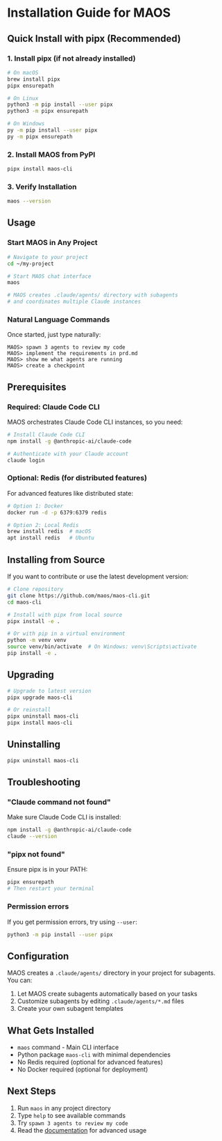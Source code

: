 # Installation Guide for MAOS

## Quick Install with pipx (Recommended)

### 1. Install pipx (if not already installed)

```bash
# On macOS
brew install pipx
pipx ensurepath

# On Linux
python3 -m pip install --user pipx
python3 -m pipx ensurepath

# On Windows
py -m pip install --user pipx
py -m pipx ensurepath
```

### 2. Install MAOS from PyPI

```bash
pipx install maos-cli
```

### 3. Verify Installation

```bash
maos --version
```

## Usage

### Start MAOS in Any Project

```bash
# Navigate to your project
cd ~/my-project

# Start MAOS chat interface
maos

# MAOS creates .claude/agents/ directory with subagents
# and coordinates multiple Claude instances
```

### Natural Language Commands

Once started, just type naturally:

```
MAOS> spawn 3 agents to review my code
MAOS> implement the requirements in prd.md  
MAOS> show me what agents are running
MAOS> create a checkpoint
```

## Prerequisites

### Required: Claude Code CLI

MAOS orchestrates Claude Code CLI instances, so you need:

```bash
# Install Claude Code CLI
npm install -g @anthropic-ai/claude-code

# Authenticate with your Claude account
claude login
```

### Optional: Redis (for distributed features)

For advanced features like distributed state:

```bash
# Option 1: Docker
docker run -d -p 6379:6379 redis

# Option 2: Local Redis
brew install redis  # macOS
apt install redis   # Ubuntu
```

## Installing from Source

If you want to contribute or use the latest development version:

```bash
# Clone repository
git clone https://github.com/maos/maos-cli.git
cd maos-cli

# Install with pipx from local source
pipx install -e .

# Or with pip in a virtual environment
python -m venv venv
source venv/bin/activate  # On Windows: venv\Scripts\activate
pip install -e .
```

## Upgrading

```bash
# Upgrade to latest version
pipx upgrade maos-cli

# Or reinstall
pipx uninstall maos-cli
pipx install maos-cli
```

## Uninstalling

```bash
pipx uninstall maos-cli
```

## Troubleshooting

### "Claude command not found"

Make sure Claude Code CLI is installed:
```bash
npm install -g @anthropic-ai/claude-code
claude --version
```

### "pipx not found"

Ensure pipx is in your PATH:
```bash
pipx ensurepath
# Then restart your terminal
```

### Permission errors

If you get permission errors, try using `--user`:
```bash
python3 -m pip install --user pipx
```

## Configuration

MAOS creates a `.claude/agents/` directory in your project for subagents. You can:

1. Let MAOS create subagents automatically based on your tasks
2. Customize subagents by editing `.claude/agents/*.md` files
3. Create your own subagent templates

## What Gets Installed

- `maos` command - Main CLI interface
- Python package `maos-cli` with minimal dependencies
- No Redis required (optional for advanced features)
- No Docker required (optional for deployment)

## Next Steps

1. Run `maos` in any project directory
2. Type `help` to see available commands
3. Try `spawn 3 agents to review my code`
4. Read the [documentation](https://maos.dev/docs) for advanced usage